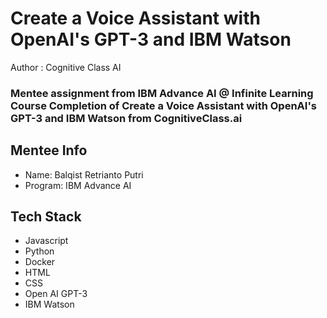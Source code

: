 # Create a Voice Assistant with OpenAI's GPT-3 and IBM Watson
Author : Cognitive Class AI
### Mentee assignment from IBM Advance AI @ Infinite Learning Course Completion of Create a Voice Assistant with OpenAI's GPT-3 and IBM Watson from CognitiveClass.ai
## Mentee Info
- Name: Balqist Retrianto Putri
- Program: IBM Advance AI
## Tech Stack
- Javascript
- Python
- Docker
- HTML
- CSS
- Open AI GPT-3
- IBM Watson
